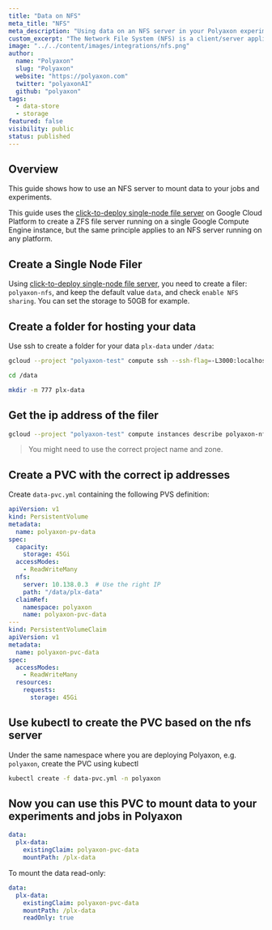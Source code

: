 ```yaml
---
title: "Data on NFS"
meta_title: "NFS"
meta_description: "Using data on an NFS server in your Polyaxon experiments and jobs. Polyaxon allows users to connect to one or multiple NFS servers to access data directly on you machine learning experiments."
custom_excerpt: "The Network File System (NFS) is a client/server application that lets a computer user view and optionally store and update files on a remote computer as though they were on the user's own computer."
image: "../../content/images/integrations/nfs.png"
author:
  name: "Polyaxon"
  slug: "Polyaxon"
  website: "https://polyaxon.com"
  twitter: "polyaxonAI"
  github: "polyaxon"
tags: 
  - data-store
  - storage
featured: false
visibility: public
status: published
---
```


## Overview

This guide shows how to use an NFS server to mount data to your jobs and experiments. 

This guide uses the [click-to-deploy single-node file server](https://console.cloud.google.com/marketplace/details/click-to-deploy-images/singlefs) 
on Google Cloud Platform to create a ZFS file server running on a single Google Compute Engine instance, but the same principle applies to an NFS server running on any platform. 

## Create a Single Node Filer

Using [click-to-deploy single-node file server](https://console.cloud.google.com/marketplace/details/click-to-deploy-images/singlefs), 
you need to create a filer: `polyaxon-nfs`, and keep the default value `data`, and check `enable NFS sharing`. You can set the storage to 50GB for example.


## Create a folder for hosting your data

Use ssh to create a folder for your data `plx-data` under `/data`:

```bash
gcloud --project "polyaxon-test" compute ssh --ssh-flag=-L3000:localhost:3000 --zone=us-central1-b polyaxon-nfs-vm
```
```bash
cd /data
```
```bash
mkdir -m 777 plx-data
```

## Get the ip address of the filer

```bash
gcloud --project "polyaxon-test" compute instances describe polyaxon-nfs-vm --zone=us-central1-b --format='value(networkInterfaces[0].networkIP)'
```

> You might need to use the correct project name and zone.

## Create a PVC with the correct ip addresses

Create `data-pvc.yml` containing the following PVS definition:

```yaml
apiVersion: v1
kind: PersistentVolume
metadata:
  name: polyaxon-pv-data
spec:
  capacity:
    storage: 45Gi
  accessModes:
    - ReadWriteMany
  nfs:
    server: 10.138.0.3  # Use the right IP
    path: "/data/plx-data"
  claimRef:
    namespace: polyaxon
    name: polyaxon-pvc-data
---
kind: PersistentVolumeClaim
apiVersion: v1
metadata:
  name: polyaxon-pvc-data
spec:
  accessModes:
    - ReadWriteMany
  resources:
    requests:
      storage: 45Gi
```

## Use kubectl to create the PVC based on the nfs server

Under the same namespace where you are deploying Polyaxon, e.g. `polyaxon`, create the PVC using kubectl

```bash
kubectl create -f data-pvc.yml -n polyaxon
```

## Now you can use this PVC to mount data to your experiments and jobs in Polyaxon

```yaml
data:
  plx-data:
    existingClaim: polyaxon-pvc-data
    mountPath: /plx-data
```

To mount the data read-only:


```yaml
data:
  plx-data:
    existingClaim: polyaxon-pvc-data
    mountPath: /plx-data
    readOnly: true
```
